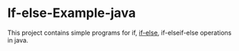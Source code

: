 # If-else-Example-java
This project contains simple programs for if, [if-else](https://www.flowerbrackets.com/if-else-java/), if-elseif-else operations in java.
